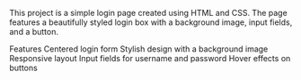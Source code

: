 This project is a simple login page created using HTML and CSS. The page features a beautifully styled login box with a background image, input fields, and a button.

Features
Centered login form
Stylish design with a background image
Responsive layout
Input fields for username and password
Hover effects on buttons
